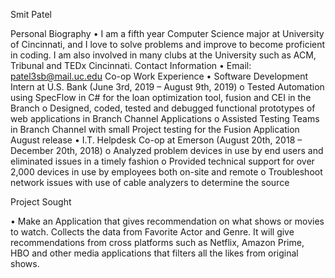Smit Patel

Personal Biography
•	I am a fifth year Computer Science major at University of Cincinnati, and I love to solve problems and improve to become proficient in coding. I am also involved in many clubs at the University such as ACM, Tribunal and TEDx Cincinnati.
Contact Information
•	Email:  patel3sb@mail.uc.edu
Co-op Work Experience
•	Software Development Intern at U.S. Bank (June 3rd, 2019 – August 9th, 2019)
o	Tested Automation using SpecFlow in C# for the loan optimization tool, fusion and CEI in the Branch 
o	Designed, coded, tested and debugged functional prototypes of web applications in Branch Channel Applications
o	Assisted Testing Teams in Branch Channel with small Project testing for the Fusion Application August release
•	I.T. Helpdesk Co-op at Emerson (August 20th, 2018 – December 20th, 2018)
o	Analyzed problem devices in use by end users and eliminated issues in a timely fashion
o	Provided technical support for over 2,000 devices in use by employees both on-site and remote
o	Troubleshoot network issues with use of cable analyzers to determine the source

Project Sought

•	Make an Application that gives recommendation on what shows or movies to watch. Collects the data from Favorite Actor and Genre. It will give recommendations from cross platforms such as Netflix, Amazon Prime, HBO and other media applications that filters all the likes from original shows.
